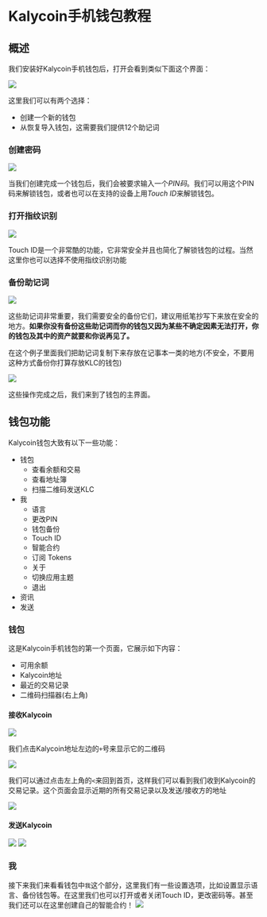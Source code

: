 # Kalycoin手机钱包教程

## 概述

我们安装好Kalycoin手机钱包后，打开会看到类似下面这个界面：

![](https://s.kalycoin.site/uploads/1e85170f25ff7e5a2cc347205aecf2fa.png)

这里我们可以有两个选择：
 - 创建一个新的钱包
 - 从恢复导入钱包，这需要我们提供12个助记词

### 创建密码

![](https://s.kalycoin.site/uploads/23a379ecea4162ea430e4c528a69fc4f.png)

当我们创建完成一个钱包后，我们会被要求输入一个*PIN码*。我们可以用这个PIN码来解锁钱包，或者也可以在支持的设备上用*Touch ID*来解锁钱包。

### 打开指纹识别

![](https://s.kalycoin.site/uploads/cb7aab8b7f347ed57cf8c6347771fd5e.png)

Touch ID是一个非常酷的功能，它非常安全并且也简化了解锁钱包的过程。当然这里你也可以选择不使用指纹识别功能

### 备份助记词

![](https://s.kalycoin.site/uploads/5b0f84abc46e50d6e5b1905a60dc234d.png)

这些助记词非常重要，我们需要安全的备份它们，建议用纸笔抄写下来放在安全的地方。**如果你没有备份这些助记词而你的钱包又因为某些不确定因素无法打开，你的钱包及其中的资产就要和你说再见了。**

在这个例子里面我们把助记词复制下来存放在记事本一类的地方(不安全，不要用这种方式备份你打算存放KLC的钱包)

![](https://s.kalycoin.site/uploads/0007e3b4ca862894ee0e6632a6d1a03a.png)


这些操作完成之后，我们来到了钱包的主界面。

## 钱包功能

Kalycoin钱包大致有以下一些功能：

 - 钱包
   - 查看余额和交易
   - 查看地址簿
   - 扫描二维码发送KLC
 - 我
   - 语言
   - 更改PIN
   - 钱包备份
   - Touch ID
   - 智能合约
   - 订阅 Tokens
   - 关于
   - 切换应用主题
   - 退出
 - 资讯
 - 发送

### 钱包

这是Kalycoin手机钱包的第一个页面，它展示如下内容：

 - 可用余额
 - Kalycoin地址
 - 最近的交易记录
 - 二维码扫描器(右上角)

#### 接收Kalycoin

![](https://s.kalycoin.site/uploads/ee6f9b9086795c3716e3ac2c09486e55.png)

我们点击Kalycoin地址左边的`+`号来显示它的二维码

![](https://s.kalycoin.site/uploads/49cb61372b676948dab79fb790487420.png)

我们可以通过点击左上角的`<`来回到首页，这样我们可以看到我们收到Kalycoin的交易记录。这个页面会显示近期的所有交易记录以及发送/接收方的地址

![](https://s.kalycoin.site/uploads/504965aecc83a670d64fdd05dfebd07f.png)

#### 发送Kalycoin

![](https://s.kalycoin.site/uploads/089fd6dcc0a3cf4436d579f13424a363.png)
![](https://s.kalycoin.site/uploads/0ee6fb32ada144528607313d8cd4652f.png)

### 我

接下来我们来看看钱包中`我`这个部分，这里我们有一些设置选项，比如设置显示语言、备份钱包等。在这里我们也可以打开或者关闭Touch ID，更改密码等。甚至我们还可以在这里创建自己的智能合约！
![](https://s.kalycoin.site/uploads/a4df1a882c4cb5e8f867186939c4dc9b.png)
